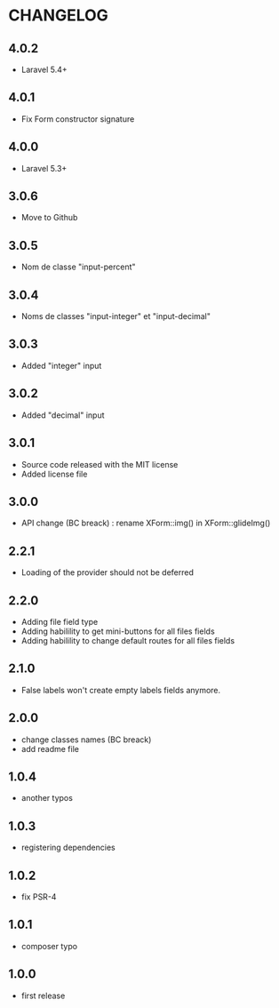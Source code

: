 CHANGELOG
=========

4.0.2
-----

- Laravel 5.4+

4.0.1
-----

- Fix Form constructor signature

4.0.0
-----

- Laravel 5.3+

3.0.6
-----

- Move to Github

3.0.5
-----

- Nom de classe "input-percent"

3.0.4
-----

- Noms de classes "input-integer" et "input-decimal"

3.0.3
-----

- Added "integer" input

3.0.2
-----

- Added "decimal" input

3.0.1
-----

- Source code released with the MIT license
- Added license file

3.0.0
-----

- API change (BC breack) : rename XForm::img() in XForm::glideImg()

2.2.1
-----

- Loading of the provider should not be deferred

2.2.0
-----

- Adding file field type
- Adding habilility to get mini-buttons for all files fields
- Adding habilility to change default routes for all files fields

2.1.0
-----

- False labels won't create empty labels fields anymore.

2.0.0
-----

- change classes names (BC breack)
- add readme file

1.0.4
-----

- another typos

1.0.3
-----

- registering dependencies

1.0.2
-----

- fix PSR-4

1.0.1
-----

- composer typo

1.0.0
-----

- first release

